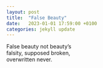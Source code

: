 ```yaml
---
layout: post
title:  "False Beauty"
date:   2023-01-01 17:59:00 +0100
categories: jekyll update
---
```


False beauty not beauty’s <br>
falsity, supposed broken, <br>
overwritten never. <br>
